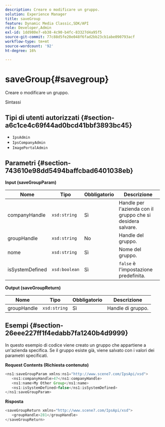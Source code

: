 ```yaml
---
description: Creare o modificare un gruppo.
solution: Experience Manager
title: saveGroup
feature: Dynamic Media Classic,SDK/API
role: Developer,Admin
exl-id: 1dd980e7-eb38-4c90-b4fc-83327d4a95f5
source-git-commit: 77c88d5fe20e048f6fad2bb23cb1abe090793acf
workflow-type: tm+mt
source-wordcount: '92'
ht-degree: 16%

---
```


# saveGroup{#savegroup}

Creare o modificare un gruppo.

Sintassi

## Tipi di utenti autorizzati {#section-a6c1ce4c69f44ad0bcd41bbf3893bc45}

* `IpsAdmin`
* `IpsCompanyAdmin`
* `ImagePortalAdmin`

## Parametri {#section-743610e98dd5494baffcbad6401038eb}

**Input (saveGroupParam)**

| Nome | Tipo | Obbligatorio | Descrizione |
|---|---|---|---|
| companyHandle | `xsd:string` | Sì | Handle per l&#39;azienda con il gruppo che si desidera salvare. |
| groupHandle | `xsd:string` | No | Handle del gruppo. |
| nome | `xsd:string` | Sì | Nome del gruppo. |
| isSystemDefined | `xsd:boolean` | Sì | `false` è l&#39;impostazione predefinita. |

**Output (saveGroupReturn)**

| Nome | Tipo | Obbligatorio | Descrizione |
|---|---|---|---|
| groupHandle | `xsd:string` | Sì | Handle di gruppo. |

## Esempi {#section-26eee227ff1f4edabb7fa1240b4d9999}

In questo esempio di codice viene creato un gruppo che appartiene a un&#39;azienda specifica. Se il gruppo esiste già, viene salvato con i valori dei parametri specificati.

**Request Contents (Richiesta contenuto)**

```java
<ns1:saveGroupParam xmlns:ns1="http://www.scene7.com/IpsApi/xsd">
   <ns1:companyHandle>47</ns1:companyHandle>
   <ns1:name>My Other Group</ns1:name>
   <ns1:isSystemDefined>false</ns1:isSystemDefined>
</ns1:saveGroupParam>
```

**Risposta**

```java
<saveGroupReturn xmlns="http://www.scene7.com/IpsApi/xsd">
   <groupHandle>281</groupHandle>
</saveGroupReturn>
```
